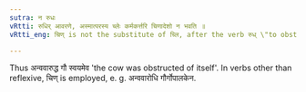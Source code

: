 ```yaml
---
sutra: न रुधः
vRtti: रुधिर् आवरणे, अस्मात्परस्य च्लेः कर्मकर्त्तरि चिणादेशो न भवति ॥
vRtti_eng: चिण् is not the substitute of च्लि, after the verb रुध् \"to obstruct\", when used in the reflexive sense in the third person singular of the _Atmanepada_.

---
```

Thus अन्ववारुद्ध गौ स्वयमेव 'the cow was obstructed of itself'. In verbs other than reflexive, चिण् is employed, e. g. अन्ववारोधि गौर्गोपालकेन.